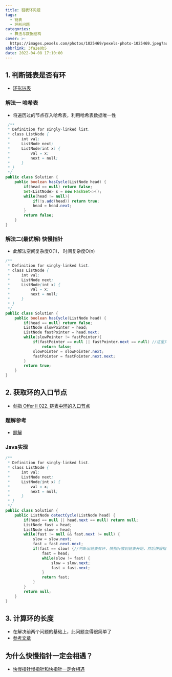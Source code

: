 ```yaml
---
title: 链表环问题
tags:
  - 链表
  - 环形问题
categories:
  - 算法与数据结构
cover: >-
  https://images.pexels.com/photos/1025469/pexels-photo-1025469.jpeg?auto=compress&cs=tinysrgb&dpr=2&w=500
abbrlink: 3fa2e0b5
date: 2022-04-08 17:10:00
---
```


## 1. 判断链表是否有环
- [环形链表](https://leetcode-cn.com/problems/linked-list-cycle/)

### 解法一 哈希表
- 将遍历过的节点存入哈希表，利用哈希表数据唯一性
```java
 /**
 * Definition for singly-linked list.
 * class ListNode {
 *     int val;
 *     ListNode next;
 *     ListNode(int x) {
 *         val = x;
 *         next = null;
 *     }
 * }
 */
public class Solution {
    public boolean hasCycle(ListNode head) {
        if(head == null) return false;
        Set<ListNode> s = new HashSet<>();
        while(head != null){
            if(!s.add(head)) return true;
            head = head.next;
        }
        return false;
    }
}
 ```

### 解法二(最优解) 快慢指针
- 此解法空间复杂度O(1)， 时间复杂度O(n)
```java
/**
 * Definition for singly-linked list.
 * class ListNode {
 *     int val;
 *     ListNode next;
 *     ListNode(int x) {
 *         val = x;
 *         next = null;
 *     }
 * }
 */
public class Solution {
    public boolean hasCycle(ListNode head) {
        if(head == null) return false;
        ListNode slowPointer = head;
        ListNode fastPointer = head.next;
        while(slowPointer != fastPointer){
            if(fastPointer == null || fastPointer.next == null) //这里只需判断fastPointer
                return false;
            slowPointer = slowPointer.next;
            fastPointer = fastPointer.next.next;
        }
        return true;
    }
}
```

## 2. 获取环的入口节点
- [剑指 Offer II 022. 链表中环的入口节点](https://leetcode-cn.com/problems/c32eOV/)
### 题解参考
- [题解](https://leetcode-cn.com/problems/c32eOV/solution/jian-zhi-offer-ii-022-lian-biao-zhong-hu-8f1m/)
### Java实现
```java
/**
 * Definition for singly-linked list.
 * class ListNode {
 *     int val;
 *     ListNode next;
 *     ListNode(int x) {
 *         val = x;
 *         next = null;
 *     }
 * }
 */
public class Solution {
    public ListNode detectCycle(ListNode head) {
        if(head == null || head.next == null) return null;
        ListNode fast = head;
        ListNode slow = head;
        while(fast != null && fast.next != null) {
            slow = slow.next;
            fast = fast.next.next;
            if(fast == slow) {//判断出链表有环，快指针放到链表开始，然后快慢指针同速度前进
                fast = head;
                while(slow != fast) {
                    slow = slow.next;
                    fast = fast.next;
                }
                return fast;
            }
        }
        return null;
    }
}
```


## 3. 计算环的长度
- 在解决前两个问题的基础上，此问题变得很简单了
- [参考文章](https://blog.csdn.net/yuiop123455/article/details/108974001)


## 为什么快慢指针一定会相遇？
- [快慢指针慢指针和快指针一定会相遇](https://blog.csdn.net/Leslie5205912/article/details/89386769)